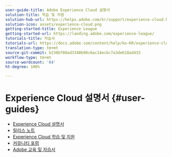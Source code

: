 ```yaml
---
user-guide-title: Adobe Experience Cloud 설명서
solution-title: 학습 및 지원
solution-hub-url: https://helpx.adobe.com/kr/support/experience-cloud.html
solution-icon: assets/experience-cloud.png
getting-started-title: Experience League
getting-started-url: https://landing.adobe.com/experience-league/
tutorials-title: 자습서
tutorials-url: https://docs.adobe.com/content/help/ko-KR/experience-cloud/tutorials/home.html
translation-type: tm+mt
source-git-commit: b230bf80ad3340b90c6ac14ecbc7a3de618ad433
workflow-type: tm+mt
source-wordcount: '64'
ht-degree: 100%

---
```



# Experience Cloud 설명서 {#user-guides}

+ [Experience Cloud 설명서](home.md)
+ [릴리스 노트](https://docs.adobe.com/content/help/ko-KR/release-notes/experience-cloud/current.html)
+ [Experience Cloud 학습 및 지원](https://helpx.adobe.com/kr/support/experience-cloud.html)
+ [커뮤니티 포럼](https://forums.adobe.com/community/experience-cloud/)
+ [Adobe 교육 및 자습서](https://helpx.adobe.com/kr/learning.html?promoid=KAUDK)

<!--
+ [About Moving to Experience League](/help/landing-user-guides/experience-league-preview.md)
-->